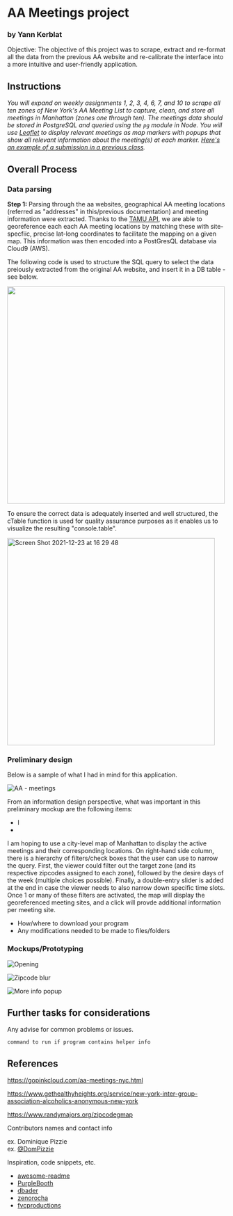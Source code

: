 # AA Meetings project
### by Yann Kerblat

Objective:  The objective of this project was to scrape, extract and re-format all the data from the previous AA website and re-calibrate the interface into a more intuitive and user-friendly application.

## Instructions

<em> You will expand on weekly assignments 1, 2, 3, 4, 6, 7, and 10 to scrape all ten zones of New York's AA Meeting List to capture, clean, and store all meetings in Manhattan (zones one through ten). The meetings data should be stored in PostgreSQL and queried using the `pg` module in Node. You will use [Leaflet](https://leafletjs.com/examples/quick-start/) to display relevant meetings as map markers with popups that show all relevant information about the meeting(s) at each marker. [Here's an example of a submission in a previous class](http://www.jaimetanner.com/main/18ukyau9e5ai0f9dfklrsuum4ld4rz). </em>

## Overall Process

### Data parsing

<strong> Step 1:</strong> Parsing through the aa websites, geographical AA meeting locations (referred as "addresses" in this/previous documentation) and meeting information were extracted. Thanks to the [TAMU API](https://geoservices.tamu.edu/Services/Geocode/WebService/), we are able to georeference each each AA meeting locations by matching these with site-specfiic, precise lat-long coordinates to facilitate the mapping on a given map. This information was then encoded into a PostGresQL database via Cloud9 (AWS).

The following code is used to structure the SQL query to select the data preiously extracted from the original AA website, and insert it in a DB table - see below.

<img src="https://user-images.githubusercontent.com/82052220/147167267-d706acfd-d932-4bf5-8301-05aa344db75f.png" width="500" height="auto">

To ensure the correct data is adequately inserted and well structured, the cTable function is used for quality assurance purposes as it enables us to visualize the resulting "console.table".

<img width="477" alt="Screen Shot 2021-12-23 at 16 29 48" src="https://user-images.githubusercontent.com/82052220/147310621-1518042d-7e37-49e1-9cea-ec62102eff70.png">


### Preliminary design

Below is a sample of what I had in mind for this application. 

![AA - meetings](https://user-images.githubusercontent.com/82052220/147291103-ffc1751d-8af3-4d67-af44-ee9d612617fa.png)


From an information design perspective, what was important in this preliminary mockup are the following items:
* I
* 


I am hoping to use a city-level map of Manhattan to display the active meetings and their corresponding locations. On right-hand side column, there is a hierarchy of filters/check boxes that the user can use to narrow the query. First, the viewer could filter out the target zone (and its respective zipcodes assigned to each zone), followed by the desire days of the week (multiple choices possible). Finally, a double-entry slider is added at the end in case the viewer needs to also narrow down specific time slots. Once 1 or many of these filters are activated, the map will display the georeferenced meeting sites, and a click will provde additional information per meeting site.



* How/where to download your program
* Any modifications needed to be made to files/folders

### Mockups/Prototyping

![Opening](https://user-images.githubusercontent.com/82052220/147291048-56d3b3c4-4e7f-44e1-bd2c-bf1fa78d3dee.png)

![Zipcode blur](https://user-images.githubusercontent.com/82052220/147291056-05cda89d-1cc3-4942-9558-047bcde9e6e9.png)

![More info popup](https://user-images.githubusercontent.com/82052220/147291060-b3e8a03e-061e-4c47-9d10-4e22df4cc5c5.png)


## Further tasks for considerations 

Any advise for common problems or issues.
```
command to run if program contains helper info
```

## References

https://gopinkcloud.com/aa-meetings-nyc.html

https://www.gethealthyheights.org/service/new-york-inter-group-association-alcoholics-anonymous-new-york

https://www.randymajors.org/zipcodegmap

Contributors names and contact info

ex. Dominique Pizzie  
ex. [@DomPizzie](https://twitter.com/dompizzie)

Inspiration, code snippets, etc.
* [awesome-readme](https://github.com/matiassingers/awesome-readme)
* [PurpleBooth](https://gist.github.com/PurpleBooth/109311bb0361f32d87a2)
* [dbader](https://github.com/dbader/readme-template)
* [zenorocha](https://gist.github.com/zenorocha/4526327)
* [fvcproductions](https://gist.github.com/fvcproductions/1bfc2d4aecb01a834b46)


